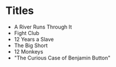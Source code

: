 # Titles

- A River Runs Through It
- Fight Club
- 12 Years a Slave
- The Big Short
- 12 Monkeys
- "The Curious Case of Benjamin Button" 